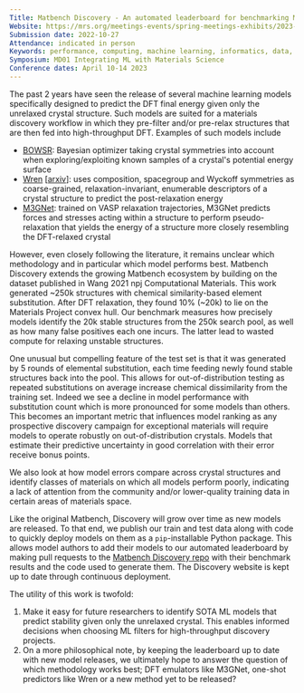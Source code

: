 ```yaml
---
Title: Matbench Discovery - An automated leaderboard for benchmarking ML energy models at crystal stability prediction
Website: https://mrs.org/meetings-events/spring-meetings-exhibits/2023-mrs-spring-meeting
Submission date: 2022-10-27
Attendance: indicated in person
Keywords: performance, computing, machine learning, informatics, data, database
Symposium: MD01 Integrating ML with Materials Science
Conference dates: April 10-14 2023
---
```


The past 2 years have seen the release of several machine learning models specifically designed to predict the DFT final energy given only the unrelaxed crystal structure. Such models are suited for a materials discovery workflow in which they pre-filter and/or pre-relax structures that are then fed into high-throughput DFT. Examples of such models include

- [BOWSR](https://sciencedirect.com/science/article/pii/S1369702121002984): Bayesian optimizer taking crystal symmetries into account when exploring/exploiting known samples of a crystal's potential energy surface
- [Wren](https://www.science.org/doi/10.1126/sciadv.abn4117) [[arxiv](https://arxiv.org/abs/2106.11132)]: uses composition, spacegroup and Wyckoff symmetries as coarse-grained, relaxation-invariant, enumerable descriptors of a crystal structure to predict the post-relaxation energy
- [M3GNet](https://arxiv.org/abs/2202.02450): trained on VASP relaxation trajectories, M3GNet predicts forces and stresses acting within a structure to perform pseudo-relaxation that yields the energy of a structure more closely resembling the DFT-relaxed crystal

However, even closely following the literature, it remains unclear which methodology and in particular which model performs best.
Matbench Discovery extends the growing Matbench ecosystem by building on the dataset published in Wang 2021 npj Computational Materials. This work generated ~250k structures with chemical similarity-based element substitution. After DFT relaxation, they found 10% (~20k) to lie on the Materials Project convex hull. Our benchmark measures how precisely models identify the 20k stable structures from the 250k search pool, as well as how many false positives each one incurs. The latter lead to wasted compute for relaxing unstable structures.

One unusual but compelling feature of the test set is that it was generated by 5 rounds of elemental substitution, each time feeding newly found stable structures back into the pool. This allows for out-of-distribution testing as repeated substitutions on average increase chemical dissimilarity from the training set. Indeed we see a decline in model performance with substitution count which is more pronounced for some models than others. This becomes an important metric that influences model ranking as any prospective discovery campaign for exceptional materials will require models to operate robustly on out-of-distribution crystals. Models that estimate their predictive uncertainty in good correlation with their error receive bonus points.

We also look at how model errors compare across crystal structures and identify classes of materials on which all models perform poorly, indicating a lack of attention from the community and/or lower-quality training data in certain areas of materials space.

Like the original Matbench, Discovery will grow over time as new models are released. To that end, we publish our train and test data along with code to quickly deploy models on them as a `pip`-installable Python package. This allows model authors to add their models to our automated leaderboard by making pull requests to the [Matbench Discovery repo](https://github.com/janosh/matbench-discovery) with their benchmark results and the code used to generate them. The Discovery website is kept up to date through continuous deployment.

The utility of this work is twofold:

1. Make it easy for future researchers to identify SOTA ML models that predict stability given only the unrelaxed crystal. This enables informed decisions when choosing ML filters for high-throughput discovery projects.
2. On a more philosophical note, by keeping the leaderboard up to date with new model releases, we ultimately hope to answer the question of which methodology works best; DFT emulators like M3GNet, one-shot predictors like Wren or a new method yet to be released?

